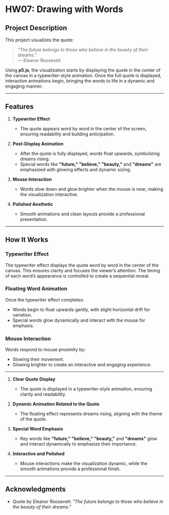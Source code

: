 # HW07: Drawing with Words

## Project Description

This project visualizes the quote:

> _"The future belongs to those who believe in the beauty of their dreams."_  
> — Eleanor Roosevelt

Using **p5.js**, the visualization starts by displaying the quote in the center of the canvas in a typewriter-style animation. Once the full quote is displayed, interactive animations begin, bringing the words to life in a dynamic and engaging manner.

---

## Features

1. **Typewriter Effect**  
   - The quote appears word by word in the center of the screen, ensuring readability and building anticipation.

2. **Post-Display Animation**  
   - After the quote is fully displayed, words float upwards, symbolizing dreams rising.  
   - Special words like **"future," "believe," "beauty,"** and **"dreams"** are emphasized with glowing effects and dynamic sizing.

3. **Mouse Interaction**  
   - Words slow down and glow brighter when the mouse is near, making the visualization interactive.

4. **Polished Aesthetic**  
   - Smooth animations and clean layouts provide a professional presentation.

---

## How It Works

### Typewriter Effect

The typewriter effect displays the quote word by word in the center of the canvas. This ensures clarity and focuses the viewer’s attention. The timing of each word’s appearance is controlled to create a sequential reveal.

### Floating Word Animation

Once the typewriter effect completes:
- Words begin to float upwards gently, with slight horizontal drift for variation.
- Special words glow dynamically and interact with the mouse for emphasis.

### Mouse Interaction

Words respond to mouse proximity by:
- Slowing their movement.
- Glowing brighter to create an interactive and engaging experience.

---

1. **Clear Quote Display**  
   - The quote is displayed in a typewriter-style animation, ensuring clarity and readability.

2. **Dynamic Animation Related to the Quote**  
   - The floating effect represents dreams rising, aligning with the theme of the quote.

3. **Special Word Emphasis**  
   - Key words like **"future," "believe," "beauty,"** and **"dreams"** glow and interact dynamically to emphasize their importance.

4. **Interactive and Polished**  
   - Mouse interactions make the visualization dynamic, while the smooth animations provide a professional finish.

---

## Acknowledgments

- Quote by Eleanor Roosevelt: _"The future belongs to those who believe in the beauty of their dreams."_  

